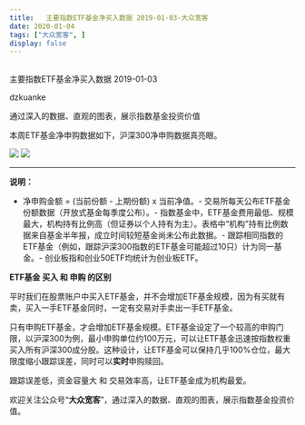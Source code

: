 ```yaml
---
title:   主要指数ETF基金净买入数据 2019-01-03-大众宽客
date: 2020-01-04
tags: ["大众宽客", ]
display: false
---
```



## 



主要指数ETF基金净买入数据 2019-01-03




dzkuanke




通过深入的数据、直观的图表，展示指数基金投资价值


本周ETF基金净申购数据如下，沪深300净申购数据真亮眼。



<img class="rich_pages js_insertlocalimg" data-ratio="1.2522727272727272" data-s="300,640" src="https://mmbiz.qpic.cn/mmbiz_png/PKw3FQPmhIhu0Sj39Cgl9gibNHnzMvPqZb0W83sg2BgtVI3ibe5bcPWiarGIviangU1hnozAE76E4d7ACzkjiaHHHwQ/640?wx_fmt=png" data-type="png" data-w="880" style=""/>

<img class="rich_pages js_insertlocalimg" data-s="300,640" src="https://mmbiz.qpic.cn/mmbiz_png/PKw3FQPmhIhu0Sj39Cgl9gibNHnzMvPqZicD7NslvMpibPc3mTPXT9FjS62riaWNsF8DD48ggiaGDvdicYysOySRmwlg/640?wx_fmt=png" data-type="png" style=""/>

****

**说明：**
- 净申购金额 = (当前份额 - 上期份额) x 当前净值。- 交易所每天公布ETF基金份额数据（开放式基金每季度公布）。- 指数基金中，ETF基金费用最低、规模最大，机构持有比例高（但证券以个人持有为主）。表格中“机构”持有比例数据来自基金半年报，成立时间较短基金尚未公布此数据。- 跟踪相同指数的ETF基金（例如，跟踪沪深300指数的ETF基金可能超过10只）计为同一基金。- 创业板指和创业50ETF均统计为创业板ETF。




**ETF基金 买入 和 申购 的区别**



平时我们在股票账户中买入ETF基金，并不会增加ETF基金规模，因为有买就有卖，买入一手ETF基金同时，一定有交易对手卖出一手ETF基金。



只有申购ETF基金，才会增加ETF基金规模。ETF基金设定了一个较高的申购门限，以沪深300为例，最小申购单位约100万元，可以让ETF基金迅速按指数权重买入所有沪深300成分股。这种设计，让ETF基金可以保持几乎100%仓位，最大限度缩小跟踪误差，同时可以**实时**申购赎回。



跟踪误差低，资金容量大&nbsp;和 交易效率高，让ETF基金成为机构最爱。





欢迎关注公众号“**大众宽客**”，通过深入的数据、直观的图表，展示指数基金投资价值。